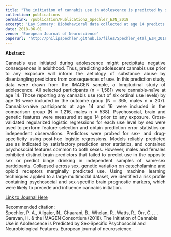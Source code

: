 ```yaml
---
title: "The initiation of cannabis use in adolescence is predicted by sex-specific psychosocial and neurobiological features"
collection: publications
permalink: /publication/Publication2_Spechler_EJN_2018
excerpt: 'Lay Summary: Biobehavioral data collected at age 14 predicts the initiaion of cannabis use by age 16'
date: 2018-06-01
venue: 'European Journal of Neuroscience'
paperurl: 'http://philipspechler.github.io/files/Spechler_etal_EJN_2018.pdf'
---
```

**Abstract**:
<div style="text-align: justify">Cannabis use initiated during adolescence might precipitate negative consequences in adulthood. Thus, 
predicting adolescent cannabis use prior to any exposure will inform the aetiology of substance abuse by disentangling predictors from 
consequences of use. In this prediction study, data were drawn from the IMAGEN sample, a longitudinal study of adolescence. All selected 
participants (n = 1,581) were cannabis‐naïve at age 14. Those reporting any cannabis use (out of six ordinal use levels) by age 16 were 
included in the outcome group (N = 365, males n = 207). Cannabis‐naïve participants at age 14 and 16 were included in the comparison group 
(N = 1,216, males n = 538). Psychosocial, brain and genetic features were measured at age 14 prior to any exposure. Cross‐validated 
regularized logistic regressions for each use level by sex were used to perform feature selection and obtain prediction error statistics 
on independent observations. Predictors were probed for sex‐ and drug‐specificity using post‐hoc logistic regressions. Models reliably 
predicted use as indicated by satisfactory prediction error statistics, and contained psychosocial features common to both sexes. However, 
males and females exhibited distinct brain predictors that failed to predict use in the opposite sex or predict binge drinking in 
independent samples of same‐sex participants. Collapsed across sex, genetic variation on catecholamine and opioid receptors marginally 
predicted use. Using machine learning techniques applied to a large multimodal dataset, we identified a risk profile containing 
psychosocial and sex‐specific brain prognostic markers, which were likely to precede and influence cannabis initiation.</div>  

[Link to Journal Here](https://onlinelibrary.wiley.com/doi/pdf/10.1111/ejn.13989)

Recommended citation:  
Spechler, P. A., Allgaier, N., Chaarani, B., Whelan, R., Watts, R., Orr, C., ... Garavan, H. & the IMAGEN Consortium 
(2018). The Initiation of Cannabis Use in Adolescence is Predicted by Sex‐Specific Psychosocial and Neurobiological Features. European 
journal of neuroscience.
